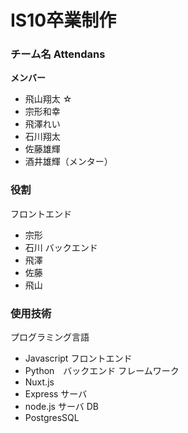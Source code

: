 # IS10卒業制作

### チーム名 Attendans
**メンバー**
- 飛山翔太 ☆
- 宗形和幸
- 飛澤れい
- 石川翔太
- 佐藤雄輝
- 酒井雄輝（メンター）
### 役割
フロントエンド
- 宗形
- 石川
バックエンド
- 飛澤
- 佐藤
- 飛山
### 使用技術
プログラミング言語
- Javascript フロントエンド
- Python　バックエンド
フレームワーク
- Nuxt.js
- Express
サーバ
- node.js サーバ
DB
- PostgresSQL
